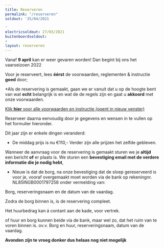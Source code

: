 ```yaml
---
title: Reserveren
permalink: "/reserveren"
soldout: '25/04/2021

'
electricsoldout: 27/03/2021
buitenboordsoldout:
- 
layout: reserveren
---
```


Vanaf **9 april** kan er weer gevaren worden! 
Dan begint bij ons het vaarseizoen 2022

Voor je reserveert, lees **éérst** de voorwaarden, reglementen & instructie **goed** door;

*Als de reservering is gemaakt, gaan we er vanuit dat u op de hoogte bent van wat **echt** belangrijk is en wat de de regels zijn 
en gaat u **akkoord** met onze voorwaarden.

[Klik **hier** voor alle voorwaarden en instructie (opent in nieuw venster)](http://descheepsjongens.nl/voorwaarden)


Reserveer daarna eenvoudig door je gegevens en wensen in te vullen op het formulier hieronder.

Dit jaar zijn er enkele dingen veranderd: 

- De middag prijs is nu €110,- 
Verder zijn alle prijzen het zelfde gebleven. 

Wanneer de aanvraag voor de reservering is gemaakt sturen we je **altijd** een bericht **of** er plaats is.
We sturen een **bevestiging email met de verdere informatie die je nodig hebt**,

- Nieuw is dat de borg, na onze bevestiging dat de sloep gereserveerd is voor je, vooraf overgemaakt moet worden via de bank op rekeningnr. NL85INGB0001797258
onder vermelding van: 

Borg, reserveringsnaam en de datum van de vaardag.

Zodra de borg binnen is, is de reservering compleet.

Het huurbedrag kan á contant aan de kade, voor vertrek. 

of huur en borg kunnen beide via de bank, maar wel zo, dat het ruim van te voren binnen is. ov.v. Borg en huur, reserveringsnaam, datum van de vaardag.


**Avonden zijn te vroeg donker dus helaas nog niet mogelijk**

